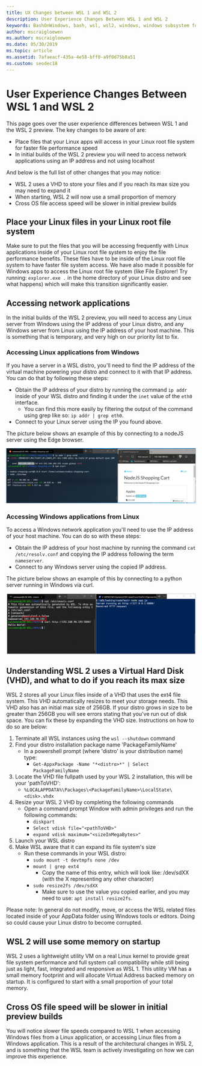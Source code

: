 ```yaml
---
title: UX Changes between WSL 1 and WSL 2
description: User Experience Changes Between WSL 1 and WSL 2
keywords: BashOnWindows, bash, wsl, wsl2, windows, windows subsystem for linux, windowssubsystem, ubuntu, debian, suse, windows 10
author: mscraigloewen
ms.author: mscraigloewen
ms.date: 05/30/2019
ms.topic: article
ms.assetid: 7afaeacf-435a-4e58-bff0-a9f0d75b8a51
ms.custom: seodec18
---
```


# User Experience Changes Between WSL 1 and WSL 2

This page goes over the user experience differences between WSL 1 and the WSL 2 preview. The key changes to be aware of are:

- Place files that your Linux apps will access in your Linux root file system for faster file performance speed
- In initial builds of the WSL 2 preview you will need to access network applications using an IP address and not using localhost

And below is the full list of other changes that you may notice:

- WSL 2 uses a VHD to store your files and if you reach its max size you may need to expand it
- When starting, WSL 2 will now use a small proportion of memory
- Cross OS file access speed will be slower in initial preview builds

## Place your Linux files in your Linux root file system
Make sure to put the files that you will be accessing frequently with Linux applications inside of your Linux root file system to enjoy the file performance benefits. These files have to be inside of the Linux root file system to have faster file system access. We have also made it possible for Windows apps to access the Linux root file system (like File Explorer! Try running: `explorer.exe .` in the home directory of your Linux distro and see what happens) which will make this transition significantly easier. 

## Accessing network applications
In the initial builds of the WSL 2 preview, you will need to access any Linux server from Windows using the IP address of your Linux distro, and any Windows server from Linux using the IP address of your host machine. This is something that is temporary, and very high on our priority list to fix.

### Accessing Linux applications from Windows
If you have a server in a WSL distro, you'll need to find the IP address of the virtual machine powering your distro and connect to it with that IP address. You can do that by following these steps:

- Obtain the IP address of your distro by running the command `ip addr` inside of your WSL distro and finding it under the `inet` value of the `eth0` interface.
   - You can find this more easily by filtering the output of the command using grep like so: `ip addr | grep eth0`.
- Connect to your Linux server using the IP you found above.

The picture below shows an example of this by connecting to a nodeJS server using the Edge browser.

![Accessing Linux network applications from Windows](media/wsl2-network-w2l.jpg)

### Accessing Windows applications from Linux
To access a Windows network application you'll need to use the IP address of your host machine. You can do so with these steps:

- Obtain the IP address of your host machine by running the command `cat /etc/resolv.conf` and copying the IP address following the term `nameserver`. 
- Connect to any Windows server using the copied IP address.

The picture below shows an example of this by connecting to a python server running in Windows via curl. 

![Accessing Linux network applications from Windows](media/wsl2-network-l2w.png)

## Understanding WSL 2 uses a Virtual Hard Disk (VHD), and what to do if you reach its max size
WSL 2 stores all your Linux files inside of a VHD that uses the ext4 file system. This VHD automatically resizes to meet your storage needs. This VHD also has an initial max size of 256GB. If your distro grows in size to be greater than 256GB you will see errors stating that you've run out of disk space. You can fix these by expanding the VHD size. Instructions on how to do so are below:

1. Terminate all WSL instances using the `wsl --shutdown` command
2. Find your distro installation package name 'PackageFamilyName'
   - In a powershell prompt (where 'distro' is your distribution name) type:
      - `Get-AppxPackage -Name "*<distro>*" | Select PackageFamilyName`
3. Locate the VHD file fullpath used by your WSL 2 installation, this will be your 'pathToVHD':
     - `%LOCALAPPDATA%\Packages\<PackageFamilyName>\LocalState\<disk>.vhdx`
4. Resize your WSL 2 VHD by completing the following commands
   - Open a command prompt Window with admin privileges and run the following commands:
      - `diskpart`
      - `Select vdisk file="<pathToVHD>"`
      - `expand vdisk maximum="<sizeInMegaBytes>"`
5. Launch your WSL distro
6. Make WSL aware that it can expand its file system's size
   - Run these commands in your WSL distro:
      - `sudo mount -t devtmpfs none /dev`
      - `mount | grep ext4`
         - Copy the name of this entry, which will look like: /dev/sdXX (with the X representing any other character)
      - `sudo resize2fs /dev/sdXX`
         - Make sure to use the value you copied earlier, and you may need to use: `apt install resize2fs`.

Please note: In general do not modify, move, or access the WSL related files located inside of your AppData folder using Windows tools or editors. Doing so could cause your Linux distro to become corrupted.

## WSL 2 will use some memory on startup
WSL 2 uses a lightweight utility VM on a real Linux kernel to provide great file system performance and full system call compatibility while still being just as light, fast, integrated and responsive as WSL 1. This utility VM has a small memory footprint and will allocate Virtual Address backed memory on startup. It is configured to start with a small proportion of your total memory.

## Cross OS file speed will be slower in initial preview builds
You will notice slower file speeds compared to WSL 1 when accessing Windows files from a Linux application, or accessing Linux files from a Windows application. This is a result of the architectural changes in WSL 2, and is something that the WSL team is actively investigating on how we can improve this experience.
